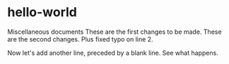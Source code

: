 # hello-world
Miscellaneous documents
These are the first changes to be made.
These are the second changes. Plus fixed typo on line 2.

Now let's add another line, preceded by a blank line. See what happens.

